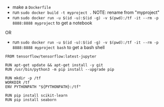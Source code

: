 
* make a ```Dockerfile```
* run ```sudo docker build -t myproject .``` NOTE: rename from "myproject"
* run ```sudo docker run -u $(id -u):$(id -g) -v $(pwd):/tf -it --rm -p 8888:8888 myproject``` to get a notebook

OR

* run ```sudo docker run -u $(id -u):$(id -g) -v $(pwd):/tf -it --rm -p 8888:8888 myproject bash``` to get a bash shell

```
FROM tensorflow/tensorflow:latest-jupyter

RUN apt-get update && apt-get install -y git
RUN /usr/bin/python3 -m pip install --upgrade pip

RUN mkdir -p /tf
WORKDIR /tf
ENV PYTHONPATH "${PYTHONPATH}:/tf"

RUN pip install scikit-learn
RUN pip install seaborn
```


